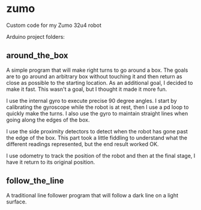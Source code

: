 # zumo
Custom code for my Zumo 32u4 robot

Arduino project folders:

<h2>around_the_box</h2>

A simple program that will make right turns to go around a box.  The goals are to go around an arbitrary box without touching it and then return as close as possible to the starting location.  As an additional goal, I decided to make it fast.  This wasn't a goal, but I thought it made it more fun.

I use the internal gyro to execute precise 90 degree angles.  I start by calibrating the gyroscope while the robot is at rest, then I use a pd loop to quickly make the turns. I also use the gyro to maintain straight lines when going along the edges of the box.

I use the side proximity detectors to detect when the robot has gone past the edge of the box.  This part took a little fiddling to understand what the different readings represented, but the end result worked OK.

I use odometry to track the position of the robot and then at the final stage, I have it return to its original position.

<h2>follow_the_line</h2>
A traditional line follower program that will follow a dark line on a light surface.
